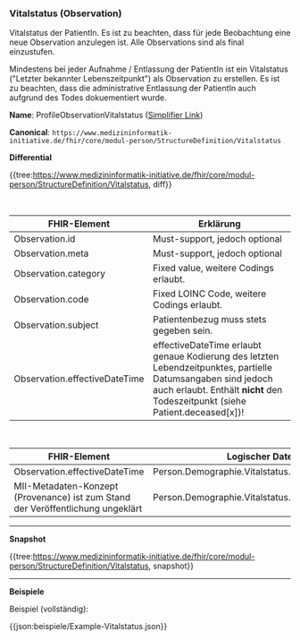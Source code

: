 ### Vitalstatus (Observation)

Vitalstatus der PatientIn. Es ist zu beachten, dass für jede Beobachtung eine neue Observation anzulegen ist. Alle Observations sind als final einzustufen.

Mindestens bei jeder Aufnahme / Entlassung der PatientIn ist ein Vitalstatus ("Letzter bekannter Lebenszeitpunkt") als Observation zu erstellen. Es ist zu beachten, dass die administrative Entlassung der PatientIn auch aufgrund des Todes dokuementiert wurde.  

**Name**: ProfileObservationVitalstatus ([Simplifier Link](https://simplifier.net/resolve?canonical=https://www.medizininformatik-initiative.de/fhir/core/modul-person/StructureDefinition/Vitalstatus&fhirVersion=R4&scope=de.medizininformatikinitiative.kerndatensatz.person@1.0.17))

**Canonical**: ```https://www.medizininformatik-initiative.de/fhir/core/modul-person/StructureDefinition/Vitalstatus```

**Differential**

{{tree:https://www.medizininformatik-initiative.de/fhir/core/modul-person/StructureDefinition/Vitalstatus, diff}}

<br>

| FHIR-Element | Erklärung |
|--------------|-----------|
| Observation.id      | Must-support, jedoch optional       |
| Observation.meta       | Must-support, jedoch optional         |
| Observation.category       | Fixed value, weitere Codings erlaubt.         |
| Observation.code       | Fixed LOINC Code, weitere Codings erlaubt.        |
| Observation.subject       | Patientenbezug muss stets gegeben sein.         |
| Observation.effectiveDateTime       | effectiveDateTime erlaubt genaue Kodierung des letzten Lebendzeitpunktes, partielle Datumsangaben sind jedoch auch erlaubt. Enthält **nicht** den Todeszeitpunkt (siehe Patient.deceased[x])! |

<br>

| FHIR-Element | Logischer Datensatz |
|--------------|-----------|
| Observation.effectiveDateTime      | Person.Demographie.Vitalstatus.LetzterLebendzeitpunkt |
| MII-Metadaten-Konzept (Provenance) ist zum Stand der Veröffentlichung ungeklärt    | Person.Demographie.Vitalstatus.Informationsquelle |

---

**Snapshot**

{{tree:https://www.medizininformatik-initiative.de/fhir/core/modul-person/StructureDefinition/Vitalstatus, snapshot}}

---

**Beispiele**

Beispiel (vollständig):

{{json:beispiele/Example-Vitalstatus.json}}
